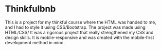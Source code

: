 # Thinkfulbnb

This is a project for my thinkful course where the HTML was handed to me, and I had to style it using CSS/Bootstrap.
The project was made using HTML/CSS/
It was a rigorous project that really strengthened my CSS and design skills. 
It is mobile-responsive and was created with the mobile-first development method in mind.
